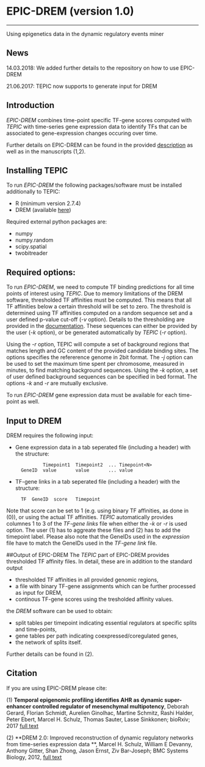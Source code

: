 # EPIC-DREM (version 1.0)
-------
Using epigenetics data in the dynamic regulatory events miner

## News
14.03.2018: We added further details to the repository on how to use EPIC-DREM

21.06.2017: TEPIC now supports to generate input for DREM

## Introduction
*EPIC-DREM* combines time-point specific TF-gene scores computed with *TEPIC* with time-series gene expression data to
identify TFs that can be associated to gene-expression changes occuring over time.

Further details on EPIC-DREM can be found in the provided [description](/docs/Description.pdf) as well as
in the manuscripts (1,2).

## Installing TEPIC
To run *EPIC-DREM* the following packages/software must be installed additionally to TEPIC:
* R (minimum version 2.7.4)
* DREM (available [here](http://www.sb.cs.cmu.edu/drem/))

Required external python packages are:
* numpy
* numpy.random
* scipy.spatial
* twobitreader

## Required options:
To run *EPIC-DREM*, we need to compute TF binding predictions for all time points of interest using *TEPIC*.
Due to memory limitations of the DREM software, thresholded TF affinities must be computed. This means that
all TF affinities below a certain threshold will be set to zero. The threshold is determined using TF affinities computed
on a random sequence set and a user defined p-value cut-off (*-v* option). Details to the thresholding are provided in the [documentation](/docs/Description.pdf).
These sequences can either be provided by the user (*-k* option), or be generated automatically by *TEPIC* (*-r* option).

Using the *-r* option, TEPIC will compute a set of background regions that matches length and GC content of the provided candidate binding sites. 
The options specifies the refererence genome in 2bit format. The *-j* option can be used to set the maximum time spent per chromosome, measured in minutes, to find matching background sequences.
Using the *-k* option, a set of user defined background sequences can be specified in bed format. The options *-k* and *-r* are mutually exclusive.

To run *EPIC-DREM* gene expression data must be available for each time-point as well.

## Input to DREM
DREM requires the following input:

* Gene expression data in a tab seperated file (including a header) with the structure:

				Timepoint1	Timepoint2 	...	Timepoint<N>
		GeneID	value		value		...	value

* TF-gene links in a tab seperated file (including a header) with the structure:

		TF	GeneID	score	Timepoint

Note that score can be set to 1 (e.g. using binary TF affinities, as done in (0)), or using the actual TF affinities.
*TEPIC* automatically provides columnes 1 to 3 of the *TF-gene links* file when either the *-k* or *-r* is used option. 
The user (1) has to aggreate these files and (2) has to add the timepoint label. Please also note that the GeneIDs used in the
*expression* file have to match the GeneIDs used in the *TF-gene link* file. 

##Output of EPIC-DREM
The *TEPIC* part of EPIC-DREM provides thresholded TF affinity files. In detail, these are in addition to the standard output

* thresholded TF affinities in all provided genomic regions,
* a file with binary TF-gene assignments which can be further processed as input for DREM,
* continous TF-gene scores using the tresholded affinity values.

the *DREM* software can be used to obtain:

* split tables per timepoint indicating essential regulators at specific splits and time-points,
* gene tables per path indicating coexpressed/coregulated genes,
* the network of splits itself.

Further details can be found in (2).

## Citation
If you are using EPIC-DREM please cite:

(1) **Temporal epigenomic profiling identifies AHR as dynamic super-enhancer controlled regulator of mesenchymal multipotency**,
Deborah Gerard, Florian Schmidt, Aurelien Ginolhac, Martine Schmitz, Rashi Halder, Peter Ebert, Marcel H. Schulz, Thomas Sauter, Lasse Sinkkonen; bioRxiv; 2017
[full text](https://www.biorxiv.org/content/early/2017/11/17/183988) 

(2) **DREM 2.0: Improved reconstruction of dynamic regulatory networks from time-series expression data **,
Marcel H. Schulz, William E Devanny, Anthony Gitter, Shan Zhong, Jason Ernst, Ziv Bar-Joseph; BMC Systems Biology, 2012,
[full text](https://bmcsystbiol.biomedcentral.com/track/pdf/10.1186/1752-0509-6-104)



